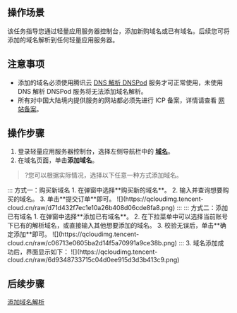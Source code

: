 ## 操作场景
该任务指导您通过轻量应用服务器控制台，添加新购域名或已有域名。后续您可将添加的域名解析到任何轻量应用服务器。

## 注意事项
- 添加的域名必须使用腾讯云 [DNS 解析 DNSPod](https://cloud.tencent.com/document/product/302) 服务才可正常使用，未使用 DNS 解析 DNSPod 服务将无法添加域名解析。
- 所有对中国大陆境内提供服务的网站都必须先进行 ICP 备案，详情请查看 [网站备案](https://cloud.tencent.com/document/product/243)。


## 操作步骤

1. 登录轻量应用服务器控制台，选择左侧导航栏中的 [**域名**](https://console.cloud.tencent.com/lighthouse/domain)。
2. 在域名页面，单击**添加域名**。
>?您可以根据实际情况，选择以下任意一种方式添加域名。
<dx-tabs>
::: 方式一：购买新域名
1. 在弹窗中选择**购买新的域名**。
2. 输入并查询想要购买的域名。
3. 单击**提交订单**即可。
![](https://qcloudimg.tencent-cloud.cn/raw/d71d432f7ec1e10a26b408d06cde8fa8.png)
:::
::: 方式二：添加已有域名
1. 在弹窗中选择**添加已有域名**。
2. 在下拉菜单中可以选择当前账号下已有的解析域名，或直接输入其他想要添加的域名。
3. 校验无误后，单击**确定添加**即可。
![](https://qcloudimg.tencent-cloud.cn/raw/c06713e0605ba2d14f5a70991a9ce38b.png)
:::
</dx-tabs>
3. 域名添加成功后，界面显示如下：
![](https://qcloudimg.tencent-cloud.cn/raw/6d9348733715c04d0ee915d3d3b413c9.png)


## 后续步骤
[添加域名解析](https://cloud.tencent.com/document/product/1207/81333)



